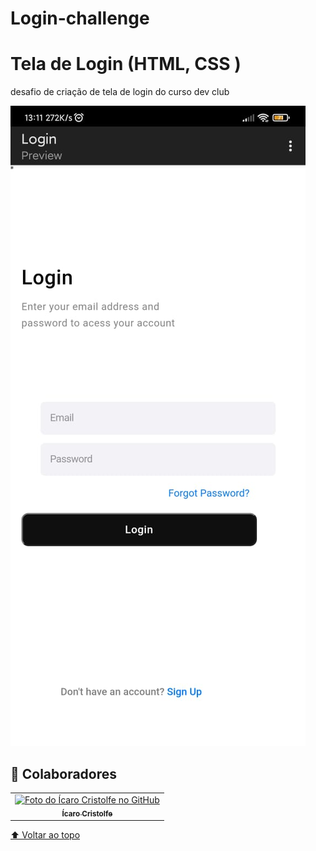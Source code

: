 # Login-challenge

<h1>Tela de Login (HTML, CSS ) </h1>

<p> desafio de criação de tela de login do curso dev club </p>

<img src="./assets/login-challenge.jpeg" alt="imagem  pagina login"> <br>

## 🤝 Colaboradores

<table>
  <tr>
    <td align="center">
      <a href="#">
        <img src="https://avatars.githubusercontent.com/u/82662425?v=4" width="100px;" alt="Foto do Ícaro Cristolfe no GitHub"/><br>
        <sub>
          <b>Ícaro Cristolfe</b>
        </sub>
      </a>
  </tr>
</table>



[⬆ Voltar ao topo](#Desafio-HTML)<br>

